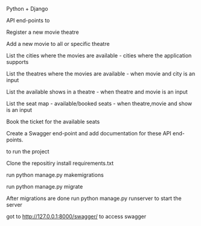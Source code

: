 Python + Django


API end-points to 

Register a new movie theatre

Add a new movie to all or specific theatre

List the cities where the movies are available - cities where the application supports

List the theatres where the movies are available - when movie and city is an input

List the available shows in a theatre - when theatre and movie is an input

List the seat map - available/booked seats - when theatre,movie and show is an input

Book the ticket for the available seats 

Create a Swagger end-point and add documentation for these API end-points.


to run the project

Clone the repositiry
install requirements.txt

run python manage.py makemigrations

run python manage.py migrate


After migrations are done 
run
python manage.py runserver 
to start the server


got to
http://127.0.0.1:8000/swagger/ to access swagger


